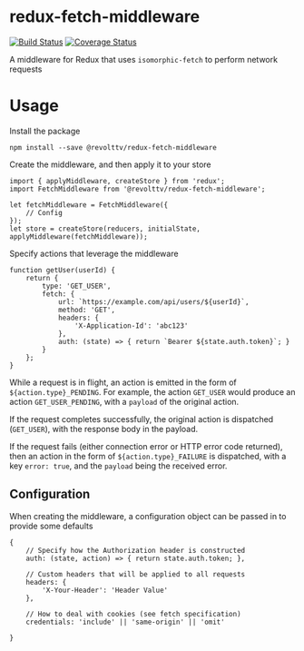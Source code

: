 # redux-fetch-middleware

[![Build Status](https://travis-ci.org/RevoltTV/redux-fetch-middleware.svg?branch=master)](https://travis-ci.org/RevoltTV/redux-fetch-middleware)
[![Coverage Status](https://coveralls.io/repos/github/RevoltTV/redux-fetch-middleware/badge.svg?branch=master)](https://coveralls.io/github/RevoltTV/redux-fetch-middleware?branch=master)

A middleware for Redux that uses `isomorphic-fetch` to perform network requests

# Usage

Install the package

```
npm install --save @revolttv/redux-fetch-middleware
```

Create the middleware, and then apply it to your store

```
import { applyMiddleware, createStore } from 'redux';
import FetchMiddleware from '@revolttv/redux-fetch-middleware';

let fetchMiddleware = FetchMiddleware({
    // Config
});
let store = createStore(reducers, initialState, applyMiddleware(fetchMiddleware));
```

Specify actions that leverage the middleware

```
function getUser(userId) {
    return {
        type: 'GET_USER',
        fetch: {
            url: `https://example.com/api/users/${userId}`,
            method: 'GET',
            headers: {
                'X-Application-Id': 'abc123'
            },
            auth: (state) => { return `Bearer ${state.auth.token}`; }
        }
    };
}
```

While a request is in flight, an action is emitted in the form of `${action.type}_PENDING`. For example, the action
`GET_USER` would produce an action `GET_USER_PENDING`, with a `payload` of the original action.

If the request completes successfully, the original action is dispatched (`GET_USER`), with the response body in
the payload.

If the request fails (either connection error or HTTP error code returned), then an action in the form of
`${action.type}_FAILURE` is dispatched, with a key `error: true`, and the `payload` being the received error.

## Configuration

When creating the middleware, a configuration object can be passed in to provide some defaults

```
{
    // Specify how the Authorization header is constructed
    auth: (state, action) => { return state.auth.token; },

    // Custom headers that will be applied to all requests
    headers: {
        'X-Your-Header': 'Header Value'
    },

    // How to deal with cookies (see fetch specification)
    credentials: 'include' || 'same-origin' || 'omit'

}
```
